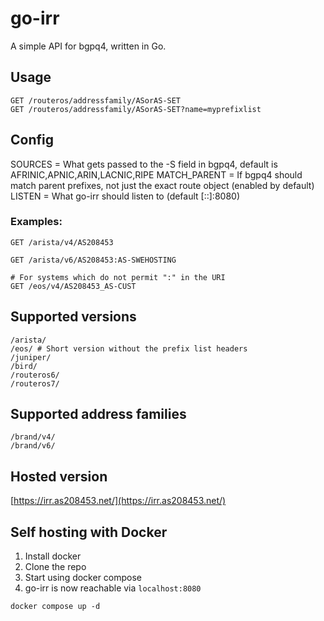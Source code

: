 # go-irr

A simple API for bgpq4, written in Go.

## Usage

```
GET /routeros/addressfamily/ASorAS-SET
GET /routeros/addressfamily/ASorAS-SET?name=myprefixlist
```

## Config

SOURCES = What gets passed to the -S field in bgpq4, default is AFRINIC,APNIC,ARIN,LACNIC,RIPE
MATCH_PARENT = If bgpq4 should match parent prefixes, not just the exact route object (enabled by default)
LISTEN = What go-irr should listen to (default [::]:8080)

### Examples:

```
GET /arista/v4/AS208453

GET /arista/v6/AS208453:AS-SWEHOSTING

# For systems which do not permit ":" in the URI
GET /eos/v4/AS208453_AS-CUST
```

## Supported versions

```
/arista/
/eos/ # Short version without the prefix list headers
/juniper/
/bird/
/routeros6/
/routeros7/
```

## Supported address families

```
/brand/v4/
/brand/v6/
```

## Hosted version

[https://irr.as208453.net/](https://irr.as208453.net/)

## Self hosting with Docker

1. Install docker
2. Clone the repo
3. Start using docker compose
4. go-irr is now reachable via `localhost:8080`

```
docker compose up -d
```
